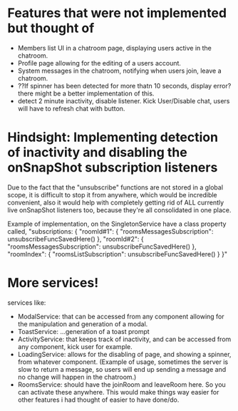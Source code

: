 # Features that were not implemented but thought of
- Members list UI in a chatroom page, displaying users active in the chatroom.
- Profile page allowing for the editing of a users account.
- System messages in the chatroom, notifying when users join, leave a chatroom.
- ??If spinner has been detected for more thatn 10 seconds, display error? there might be a better implementation of this.
- detect 2 minute inactivity, disable listener. Kick User/Disable chat, users will have to refresh chat with button.


# Hindsight: Implementing detection of inactivity and disabling the onSnapShot subscription listeners
Due to the fact that the "unsubscribe" functions are not stored in a global scope, it is
difficult to stop it from anywhere, which would be incredible convenient, also it would
help with completely getting rid of ALL currently live onSnapShot listeners too, because
they're all consolidated in one place.

Example of implementation, on the SingletonService have a class property called, 
"subscriptions: {
    "roomId#1": {
        "roomsMessagesSubscription": unsubscribeFuncSavedHere()
    }, 
    "roomId#2": {
        "roomsMessagesSubscription": unsubscribeFuncSavedHere()
    }, 
    "roomIndex": {
        "roomsListSubscription": unsubscribeFuncSavedHere()
    }
}"

# More services!
services like:
- ModalService: that can be accessed from any component allowing for the manipulation and generation of a modal.
- ToastService: ...generation of a toast prompt
- ActivityService: that keeps track of inactivity, and can be accessed from any component, kick user for example.
- LoadingService: allows for the disabling of page, and showing a spinner, from whatever component. (Example of usage, sometimes the server is slow to return a message, so users will end up sending a message and no change will happen in the chatroom.)
- RoomsService: should have the joinRoom and leaveRoom here. So you can activate these anywhere. This would make things way easier for other features i had thought of easier to have done/do.


